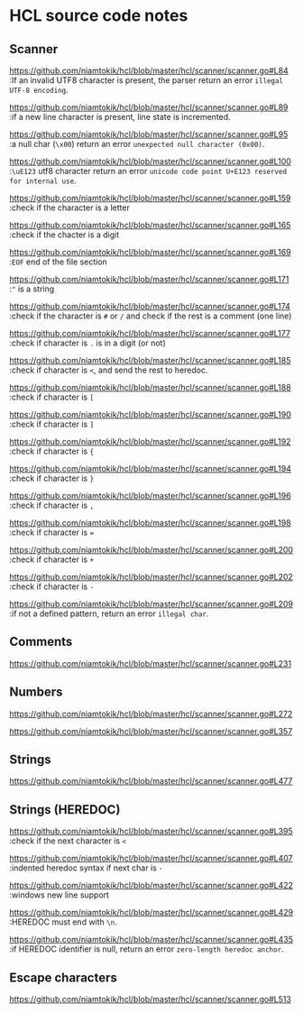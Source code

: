 # HCL source code notes

## Scanner


https://github.com/niamtokik/hcl/blob/master/hcl/scanner/scanner.go#L84
:If an invalid UTF8 character is present, the parser return an error
`illegal UTF-8 encoding`.

https://github.com/niamtokik/hcl/blob/master/hcl/scanner/scanner.go#L89
:if a new line character is present, line state is incremented.

https://github.com/niamtokik/hcl/blob/master/hcl/scanner/scanner.go#L95
:a null char (`\x00`) return an error `unexpected null character
(0x00)`.

https://github.com/niamtokik/hcl/blob/master/hcl/scanner/scanner.go#L100
:`\uE123` utf8 character return an error `unicode code point U+E123
reserved for internal use`.

https://github.com/niamtokik/hcl/blob/master/hcl/scanner/scanner.go#L159
:check if the character is a letter

https://github.com/niamtokik/hcl/blob/master/hcl/scanner/scanner.go#L165
:check if the chacter is a digit

https://github.com/niamtokik/hcl/blob/master/hcl/scanner/scanner.go#L169
:`EOF` end of the file section

https://github.com/niamtokik/hcl/blob/master/hcl/scanner/scanner.go#L171
:`"` is a string

https://github.com/niamtokik/hcl/blob/master/hcl/scanner/scanner.go#L174
:check if the character is `#` or `/` and check if the rest is a
comment (one line)

https://github.com/niamtokik/hcl/blob/master/hcl/scanner/scanner.go#L177
:check if character is `.` is in a digit (or not)

https://github.com/niamtokik/hcl/blob/master/hcl/scanner/scanner.go#L185
:check if character is `<`, and send the rest to heredoc.

https://github.com/niamtokik/hcl/blob/master/hcl/scanner/scanner.go#L188
:check if character is `[`

https://github.com/niamtokik/hcl/blob/master/hcl/scanner/scanner.go#L190
:check if character is `]`

https://github.com/niamtokik/hcl/blob/master/hcl/scanner/scanner.go#L192
:check if character is `{`

https://github.com/niamtokik/hcl/blob/master/hcl/scanner/scanner.go#L194
:check if character is `}`

https://github.com/niamtokik/hcl/blob/master/hcl/scanner/scanner.go#L196
:check if character is `,`

https://github.com/niamtokik/hcl/blob/master/hcl/scanner/scanner.go#L198
:check if character is `=`

https://github.com/niamtokik/hcl/blob/master/hcl/scanner/scanner.go#L200
:check if character is `+`

https://github.com/niamtokik/hcl/blob/master/hcl/scanner/scanner.go#L202
:check if character is `-`

https://github.com/niamtokik/hcl/blob/master/hcl/scanner/scanner.go#L209
:if not a defined pattern, return an error `illegal char`.

## Comments

https://github.com/niamtokik/hcl/blob/master/hcl/scanner/scanner.go#L231

## Numbers

https://github.com/niamtokik/hcl/blob/master/hcl/scanner/scanner.go#L272

https://github.com/niamtokik/hcl/blob/master/hcl/scanner/scanner.go#L357


## Strings

https://github.com/niamtokik/hcl/blob/master/hcl/scanner/scanner.go#L477

## Strings (HEREDOC)

https://github.com/niamtokik/hcl/blob/master/hcl/scanner/scanner.go#L395
:check if the next character is `<` 

https://github.com/niamtokik/hcl/blob/master/hcl/scanner/scanner.go#L407
:indented heredoc syntax if next char is `-`

https://github.com/niamtokik/hcl/blob/master/hcl/scanner/scanner.go#L422
:windows new line support

https://github.com/niamtokik/hcl/blob/master/hcl/scanner/scanner.go#L429
:HEREDOC must end with `\n`.

https://github.com/niamtokik/hcl/blob/master/hcl/scanner/scanner.go#L435
:if HEREDOC identifier is null, return an error `zero-length heredoc
anchor`.

## Escape characters

https://github.com/niamtokik/hcl/blob/master/hcl/scanner/scanner.go#L513





 
